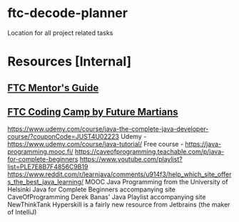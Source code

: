 # ftc-decode-planner
Location for all project related tasks
# Resources [Internal]
## [FTC Mentor's Guide](https://docs.google.com/document/d/1-hrM8_S9KW3i10dDnecVBSXEYLKQ8j2dDyIYaIgag_c/edit?usp=drive_link)
## [FTC Coding Camp by Future Martians](https://drive.google.com/file/d/1H3tEG3p21YadI2m747g7li0Cj05JupYq/view?usp=drive_link)

https://www.udemy.com/course/java-the-complete-java-developer-course/?couponCode=JUST4U02223 
Udemy - https://www.udemy.com/course/java-tutorial/ 
Free course -  https://java-programming.mooc.fi/ 
https://caveofprogramming.teachable.com/p/java-for-complete-beginners
https://www.youtube.com/playlist?list=PLE7E8B7F4856C9B19 
https://www.reddit.com/r/learnjava/comments/u914f3/help_which_site_offers_the_best_java_learning/ 
MOOC Java Programming from the University of Helsinki
Java for Complete Beginners
accompanying site CaveOfProgramming
Derek Banas' Java Playlist
accompanying site NewThinkTank
	Hyperskill is a fairly new resource from Jetbrains (the maker of IntelliJ)
